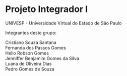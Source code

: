 # Projeto Integrador I
UNIVESP - Universidade Virtual do Estado de São Paulo

Integrantes deste grupo:

Cristiano Souza Santana<br>
Fernanda dos Passos Gomes<br>
Helio Robson Gomes<br>
Jenniffer Benjamim Gomes da Silva<br>
Luana de Oliveira Dias<br>
Pedro Gomes de Souza

